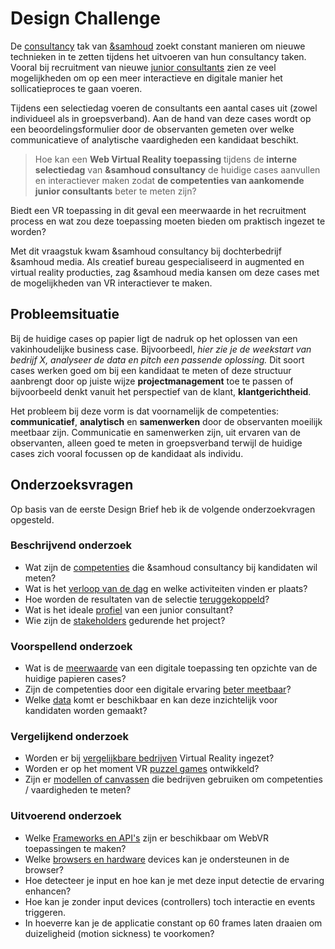 # Design Challenge

De [consultancy](consultancy.samhoud.com/) tak van [&samhoud](http://www.samhoud.com/) zoekt constant manieren om nieuwe technieken in te zetten tijdens het uitvoeren van hun consultancy taken. Vooral bij recruitment van nieuwe [junior consultants](https://career.samhoud.com/apply?junior-consultant-101367) zien ze veel mogelijkheden om op een meer interactieve en digitale manier het sollicatieproces te gaan voeren.

Tijdens een selectiedag voeren de consultants een aantal cases uit (zowel individueel als in groepsverband). Aan de hand van deze cases wordt op een beoordelingsformulier door de observanten gemeten over welke communicatieve of analytische vaardigheden een kandidaat beschikt.

> Hoe kan een **Web Virtual Reality toepassing** tijdens de **interne selectiedag** van **&samhoud consultancy** de huidige cases aanvullen en interactiever maken zodat **de competenties van aankomende junior consultants** beter te meten zijn?

Biedt een VR toepassing in dit geval een meerwaarde in het recruitment process en wat zou deze toepassing moeten bieden om praktisch ingezet te worden?

Met dit vraagstuk kwam &samhoud consultancy bij dochterbedrijf &samhoud media. Als creatief bureau gespecialiseerd in augmented en virtual reality producties, zag &samhoud media kansen om deze cases met de mogelijkheden van VR interactiever te maken.

## Probleemsituatie
Bij de huidige cases op papier ligt de nadruk op het oplossen van een vakinhoudelijke business case. Bijvoorbeedl, *hier zie je de weekstart van bedrijf X, analyseer de data en pitch een passende oplossing.* Dit soort cases werken goed om bij een kandidaat te meten of deze structuur aanbrengt door op juiste wijze **projectmanagement** toe te passen of bijvoorbeeld denkt vanuit het perspectief van de klant, **klantgerichtheid**.

Het probleem bij deze vorm is dat voornamelijk de competenties: **communicatief**, **analytisch** en **samenwerken** door de observanten moeilijk meetbaar zijn. Communicatie en samenwerken zijn, uit ervaren van de observanten, alleen goed te meten in groepsverband terwijl de huidige cases zich vooral focussen op de kandidaat als individu.

## Onderzoeksvragen
Op basis van de eerste Design Brief heb ik de volgende onderzoekvragen opgesteld.

### Beschrijvend onderzoek
* Wat zijn de [competenties](https://productbiografie.dandevri.es/research/FOCUS-GROUP.html) die &samhoud consultancy bij kandidaten wil meten?
* Wat is het [verloop van de dag](https://productbiografie.dandevri.es/research/SCENARIO.html) en welke activiteiten vinden er plaats?
* Hoe worden de resultaten van de selectie [teruggekoppeld](https://productbiografie.dandevri.es/research/SCENARIO.html)?
* Wat is het ideale [profiel](https://productbiografie.dandevri.es/research/FOCUS-GROUP.html) van een junior consultant?
* Wie zijn de [stakeholders](https://productbiografie.dandevri.es/research/STAKEHOLDERS.html) gedurende het project?

### Voorspellend onderzoek
* Wat is de [meerwaarde](https://productbiografie.dandevri.es/concepting/FOCUS.html) van een digitale toepassing ten opzichte van de huidige papieren cases?
* Zijn de competenties door een digitale ervaring [beter meetbaar](https://productbiografie.dandevri.es/concepting/FOCUS.html)?
* Welke [data](https://productbiografie.dandevri.es/prototyping/TOOLKIT.html) komt er beschikbaar en kan deze inzichtelijk voor kandidaten worden gemaakt?

### Vergelijkend onderzoek
* Worden er bij [vergelijkbare bedrijven](https://productbiografie.dandevri.es/concepting/CONCEPTS.html) Virtual Reality ingezet?
* Worden er op het moment VR [puzzel games](https://productbiografie.dandevri.es/concepting/CONCEPTS.html) ontwikkeld?
* Zijn er [modellen of canvassen](https://productbiografie.dandevri.es/concepting/CONCEPTS.html) die bedrijven gebruiken om competenties / vaardigheden te meten?

### Uitvoerend onderzoek
* Welke [Frameworks en API's](https://productbiografie.dandevri.es/prototyping/TOOLKIT.html) zijn er beschikbaar om WebVR toepassingen te maken?
* Welke [browsers en hardware](https://productbiografie.dandevri.es/prototyping/TOOLKIT.html) devices kan je ondersteunen in de browser?
* Hoe detecteer je input en hoe kan je met deze input detectie de ervaring
enhancen?
* Hoe kan je zonder input devices (controllers) toch interactie en events triggeren.
* In hoeverre kan je de applicatie constant op 60 frames laten draaien om duizeligheid (motion sickness) te voorkomen?

